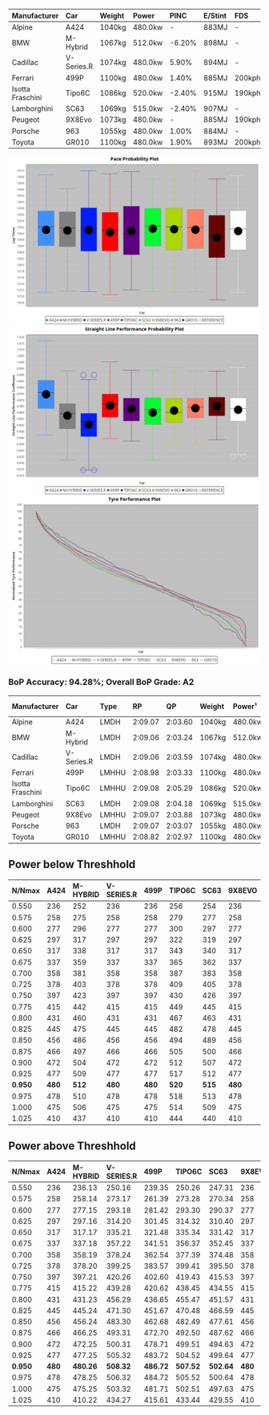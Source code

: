 | Manufacturer     | Car        | Weight | Power   | PINC    | E/Stint | FDS     |
|:-|:-|:-|:-|:-|:-|:-|
| Alpine           | A424       | 1040kg | 480.0kw |    -    | 883MJ   |    -    |
| BMW              | M-Hybrid   | 1067kg | 512.0kw | -6.20%  | 898MJ   |    -    |
| Cadillac         | V-Series.R | 1074kg | 480.0kw | 5.90%   | 894MJ   |    -    |
| Ferrari          | 499P       | 1100kg | 480.0kw | 1.40%   | 885MJ   | 200kph  |
| Isotta Fraschini | Tipo6C     | 1086kg | 520.0kw | -2.40%  | 915MJ   | 190kph  |
| Lamborghini      | SC63       | 1069kg | 515.0kw | -2.40%  | 907MJ   |    -    |
| Peugeot          | 9X8Evo     | 1073kg | 480.0kw |    -    | 885MJ   | 190kph  |
| Porsche          | 963        | 1055kg | 480.0kw | 1.00%   | 884MJ   |    -    |
| Toyota           | GR010      | 1100kg | 480.0kw | 1.90%   | 893MJ   | 200kph  |

![PACECHART](./IMG/AUTO.png)
![STRAIGHTLINEPERFORMANCECHART](./IMG/AUTO_sp.png)
![TYREPERFORMANCECHART](./IMG/AUTO_tw.png)

### BoP Accuracy: 94.28%; Overall BoP Grade: A2
| Manufacturer     | Car        | Type  | RP      | QP      | Weight | Power¹  | Threshhold | PINC    | Power²   | E/Stint | AVG Vmax  | FDS     | RDLC | L/Stint | BOP-Grade | Model Accuracy | Model Points | Match%  | SimDiff |
|:-|:-|:-|:-|:-|:-|:-|:-|:-|:-|:-|:-|:-|:-|:-|:-|:-|:-|:-|:-|
| Alpine           | A424       | LMDH  | 2:09.07 | 2:03.60 | 1040kg | 480.0kw | 250.0kph   |    -    | 480.00kw |  883MJ  | 302.09kph |    -    | 1.01 | 25      | ~A1       | 100.00%        | 946          | 96.93%  | ±2.55s  |
| BMW              | M-Hybrid   | LMDH  | 2:09.06 | 2:03.24 | 1067kg | 512.0kw | 250.0kph   | -6.20%  | 480.30kw |  898MJ  | 299.00kph |    -    | 0.99 | 25      | -A2       | 100.00%        | 1998         | 91.98%  | ±2.66s  |
| Cadillac         | V-Series.R | LMDH  | 2:09.06 | 2:03.59 | 1074kg | 480.0kw | 250.0kph   | 5.90%   | 508.30kw |  894MJ  | 298.71kph |    -    | 0.99 | 25      | +A2       | 98.11%         | 3991         | 94.46%  | ±3.66s  |
| Ferrari          | 499P       | LMHHU | 2:08.98 | 2:03.33 | 1100kg | 480.0kw | 250.0kph   | 1.40%   | 486.70kw |  885MJ  | 298.24kph | 200kph  | 1.00 | 25      | ~A1       | 98.72%         | 4180         | 100.00% | ±3.78s  |
| Isotta Fraschini | Tipo6C     | LMHHU | 2:09.08 | 2:05.29 | 1086kg | 520.0kw | 250.0kph   | -2.40%  | 507.50kw |  915MJ  | 301.40kph | 190kph  | 1.02 | 25      | +C1       | 97.73%         | 129          | 75.32%  | ±3.32s  |
| Lamborghini      | SC63       | LMDH  | 2:09.08 | 2:04.18 | 1069kg | 515.0kw | 250.0kph   | -2.40%  | 502.60kw |  907MJ  | 301.18kph |    -    | 1.02 | 25      | ~A1       | 100.00%        | 784          | 98.69%  | ±2.68s  |
| Peugeot          | 9X8Evo     | LMHHU | 2:09.07 | 2:03.88 | 1073kg | 480.0kw | 250.0kph   |    -    | 480.00kw |  885MJ  | 298.39kph | 190kph  | 0.98 | 25      | ~A1       | 100.00%        | 636          | 97.95%  | ±3.39s  |
| Porsche          | 963        | LMDH  | 2:09.07 | 2:03.07 | 1055kg | 480.0kw | 250.0kph   | 1.00%   | 484.80kw |  884MJ  | 300.02kph |    -    | 1.00 | 25      | ~A1       | 99.91%         | 11713        | 100.00% | ±2.36s  |
| Toyota           | GR010      | LMHHU | 2:08.82 | 2:02.97 | 1100kg | 480.0kw | 250.0kph   | 1.90%   | 489.10kw |  893MJ  | 298.25kph | 200kph  | 1.00 | 25      | -A2       | 99.90%         | 3123         | 93.23%  | ±4.23s  |

## Power below Threshhold
| N/Nmax    | A424    | M-HYBRID | V-SERIES.R | 499P    | TIPO6C  | SC63    | 9X8EVO  | 963     | GR010   |
|:-|:-|:-|:-|:-|:-|:-|:-|:-|:-|
|  0.550    |  236    |  252     |  236       |  236    |  256    |  254    |  236    |  236    |  236    |
|  0.575    |  258    |  275     |  258       |  258    |  279    |  277    |  258    |  258    |  258    |
|  0.600    |  277    |  296     |  277       |  277    |  300    |  297    |  277    |  277    |  277    |
|  0.625    |  297    |  317     |  297       |  297    |  322    |  319    |  297    |  297    |  297    |
|  0.650    |  317    |  338     |  317       |  317    |  343    |  340    |  317    |  317    |  317    |
|  0.675    |  337    |  359     |  337       |  337    |  365    |  362    |  337    |  337    |  337    |
|  0.700    |  358    |  381     |  358       |  358    |  387    |  383    |  358    |  358    |  358    |
|  0.725    |  378    |  403     |  378       |  378    |  409    |  405    |  378    |  378    |  378    |
|  0.750    |  397    |  423     |  397       |  397    |  430    |  426    |  397    |  397    |  397    |
|  0.775    |  415    |  442     |  415       |  415    |  449    |  445    |  415    |  415    |  415    |
|  0.800    |  431    |  460     |  431       |  431    |  467    |  463    |  431    |  431    |  431    |
|  0.825    |  445    |  475     |  445       |  445    |  482    |  478    |  445    |  445    |  445    |
|  0.850    |  456    |  486     |  456       |  456    |  494    |  489    |  456    |  456    |  456    |
|  0.875    |  466    |  497     |  466       |  466    |  505    |  500    |  466    |  466    |  466    |
|  0.900    |  472    |  504     |  472       |  472    |  512    |  507    |  472    |  472    |  472    |
|  0.925    |  477    |  509     |  477       |  477    |  517    |  512    |  477    |  477    |  477    |
| **0.950** | **480** | **512**  | **480**    | **480** | **520** | **515** | **480** | **480** | **480** |
|  0.975    |  478    |  510     |  478       |  478    |  518    |  513    |  478    |  478    |  478    |
|  1.000    |  475    |  506     |  475       |  475    |  514    |  509    |  475    |  475    |  475    |
|  1.025    |  410    |  437     |  410       |  410    |  444    |  440    |  410    |  410    |  410    |

## Power above Threshhold
| N/Nmax    | A424    | M-HYBRID   | V-SERIES.R | 499P       | TIPO6C     | SC63       | 9X8EVO  | 963        | GR010      |
|:-|:-|:-|:-|:-|:-|:-|:-|:-|:-|
|  0.550    |  236    |  236.13    |  250.16    |  239.35    |  250.26    |  247.31    |  236    |  238.39    |  241.06    |
|  0.575    |  258    |  258.14    |  273.17    |  261.39    |  273.28    |  270.34    |  258    |  260.43    |  263.06    |
|  0.600    |  277    |  277.15    |  293.18    |  281.42    |  293.30    |  290.37    |  277    |  279.46    |  282.07    |
|  0.625    |  297    |  297.16    |  314.20    |  301.45    |  314.32    |  310.40    |  297    |  299.49    |  302.07    |
|  0.650    |  317    |  317.17    |  335.21    |  321.48    |  335.34    |  331.42    |  317    |  320.53    |  323.08    |
|  0.675    |  337    |  337.18    |  357.22    |  341.51    |  356.37    |  352.45    |  337    |  340.56    |  343.08    |
|  0.700    |  358    |  358.19    |  378.24    |  362.54    |  377.39    |  374.48    |  358    |  361.60    |  364.09    |
|  0.725    |  378    |  378.20    |  399.25    |  383.57    |  399.41    |  395.50    |  378    |  381.63    |  385.09    |
|  0.750    |  397    |  397.21    |  420.26    |  402.60    |  419.43    |  415.53    |  397    |  400.66    |  404.10    |
|  0.775    |  415    |  415.22    |  439.28    |  420.62    |  438.45    |  434.55    |  415    |  418.69    |  423.10    |
|  0.800    |  431    |  431.23    |  456.29    |  436.65    |  455.47    |  451.57    |  431    |  435.72    |  439.11    |
|  0.825    |  445    |  445.24    |  471.30    |  451.67    |  470.48    |  466.59    |  445    |  449.74    |  454.11    |
|  0.850    |  456    |  456.24    |  483.30    |  462.68    |  482.49    |  477.61    |  456    |  460.76    |  465.11    |
|  0.875    |  466    |  466.25    |  493.31    |  472.70    |  492.50    |  487.62    |  466    |  470.78    |  475.12    |
|  0.900    |  472    |  472.25    |  500.31    |  478.71    |  499.51    |  494.63    |  472    |  476.79    |  481.12    |
|  0.925    |  477    |  477.25    |  505.32    |  483.72    |  504.52    |  499.64    |  477    |  481.80    |  486.12    |
| **0.950** | **480** | **480.26** | **508.32** | **486.72** | **507.52** | **502.64** | **480** | **484.80** | **489.12** |
|  0.975    |  478    |  478.25    |  506.32    |  484.72    |  505.52    |  500.64    |  478    |  482.80    |  487.12    |
|  1.000    |  475    |  475.25    |  503.32    |  481.71    |  502.51    |  497.63    |  475    |  479.79    |  484.12    |
|  1.025    |  410    |  410.22    |  434.27    |  415.61    |  433.44    |  429.55    |  410    |  413.68    |  418.10    |
